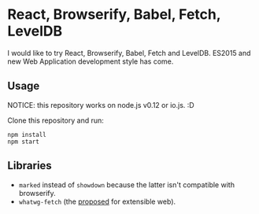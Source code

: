 # React, Browserify, Babel, Fetch, LevelDB

I would like to try React, Browserify, Babel, Fetch and LevelDB.
ES2015 and new Web Application development style has come.

## Usage

NOTICE: this repository works on node.js v0.12 or io.js. :D

Clone this repository and run:
```
npm install
npm start
```

## Libraries

- `marked` instead of `showdown` because the latter isn't compatible with browserify.
- `whatwg-fetch` (the [proposed](https://fetch.spec.whatwg.org/) for extensible web).

